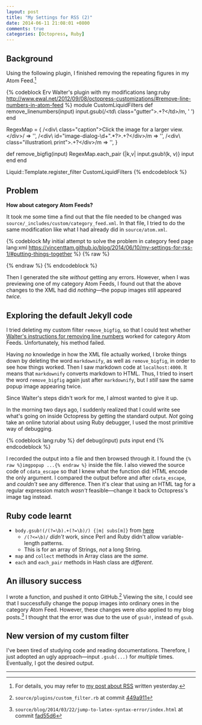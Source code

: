 ```yaml
---
layout: post
title: "My Settings for RSS (2)"
date: 2014-06-11 21:08:01 +0800
comments: true
categories: [Octopress, Ruby]
---
```


Background
---

Using the following plugin, I finished removing the repeating figures
in my Atom Feed.[^1]

{% codeblock Erv Walter's plugin with my modifications lang:ruby http://www.ewal.net/2012/09/08/octopress-customizations/#remove-line-numbers-in-atom-feed %}
module CustomLiquidFilters
  def remove_linenumbers(input)
    input.gsub(/\<td\ class="gutter"\>.+?\<\/td\>/m, ' ')
  end

  RegexMap = {
    /\<div\ class="caption"\>Click the image for a larger view.\<\/div\>/ => '',
    /\<div\ id="image-dialog-\d+".*?\>.+?\<\/div\>/m => '',
    /\<div\ class="illustration\ print"\>.+?\<\/div\>/m => '',
  }

  def remove_bigfig(input)
    RegexMap.each_pair {|k,v| input.gsub!(k, v)}
    input
  end
end

Liquid::Template.register_filter CustomLiquidFilters
{% endcodeblock %}

Problem
---

**How about category Atom Feeds?**

It took me some time a find out that the file needed to be changed was
`source/_includes/custom/category_feed.xml`.  In that file, I tried to
do the same modification like what I had already did in
`source/atom.xml`.

{% codeblock My initial attempt to solve the problem in category feed page lang:xml https://vincenttam.github.io/blog/2014/06/10/my-settings-for-rss-1/#putting-things-together %}
{% raw %}
<entry>
  <!-- other elements -->
  <content type="html"><![CDATA[{{ post.content | remove_linenumbers | remove_bigfig | expand_urls: site.url | markdownify | cdata_escape }}]]></content>
</entry>
{% endraw %}
{% endcodeblock %}

Then I generated the site *without* getting any errors.  However, when
I was previewing one of my category Atom Feeds, I found out that the
above changes to the XML had did *nothing*—the popup images still
appeared *twice*.

<!-- more -->

Exploring the default Jekyll code
---

I tried deleting my custom filter `remove_bigfig`, so that I could
test whether [Walter's instructions for removing line numbers][ewal]
worked for category Atom Feeds.  Unfortunately, his method failed.

Having *no* knowledge in how the XML file actually worked, I broke
things down by deleting the word `markdownify`, as well as
`remove_bigfig`, in order to see how things worked.  Then I saw
markdown code at `localhost:4000`.  It means that `markdownify`
converts markdown to HTML.  Thus, I tried to insert the word
`remove_bigfig` again just after `markdownify`, but I *still* saw the
same popup image appearing twice.

Since Walter's steps didn't work for me, I almost wanted to give it
up.

In the morning two days ago, I suddenly realized that I could write
see what's going on inside Octopress by getting the standard output.
*Not* going take an online tutorial about using Ruby debugger, I used
the most primitive way of debugging.

{% codeblock lang:ruby %}
def debug(input)
  puts input
end
{% endcodeblock %}

I recorded the output into a file and then browsed through it.  I
found the `{% raw %}imgpopup ...{% endraw %}` inside the file.
I also viewed the source code of `cdata_escape` so that I knew what
the function did: HTML encode the only argument.  I compared the
output before and after `cdata_escape`, and *couldn't* see any
difference.  Then it's clear that using an HTML tag for a regular
expression match *wasn't* feasible—change it back to Octopress's image
tag instead.

Ruby code learnt
---

- `body.gsub!(/(?=\b).+(?=\b)/) {|m| subs[m]}` from
    [here][StackOverflow17766216]
    - `/(?<=\b)/` *didn't* work, since Perl and Ruby didn't allow
	variable-length patterns.
    - This is for an array of Strings, *not* a long String.
- `map` and `collect` methods in Array class are the *same*.
- `each` and `each_pair` methods in Hash class are *different*.

An illusory success
---

I wrote a function, and pushed it onto GitHub.[^2]  Viewing the site,
I could see that I successfully change the popup images into ordinary
ones in the category Atom Feed.  However, these changes were *also*
applied to my blog posts.[^3]  I thought that the error was due to the
use of `gsub!`, instead of `gsub`.

New version of my custom filter
---

I've been tired of studying code and reading documentations.
Therefore, I just adopted an ugly approach—input `.gsub(...)` for
*multiple* times.  Eventually, I got the desired output.

---
[^1]:
    For details, you may refer to [my post about RSS][PrevPost]
    written yesterday.

[^2]: `source/plugins/custom_filter.rb` at commit [449a911]
[^3]:
    `source/blog/2014/03/22/jump-to-latex-syntax-error/index.html` at
    commit [fad55d6]

[PrevPost]: /blog/2014/06/10/my-settings-for-rss-1/ "My Settings for RSS (1)"
[ewal]: http://www.ewal.net/2012/09/08/octopress-customizations/#remove-line-numbers-in-atom-feed "Remove line numbers in Atom Feed"
[StackOverflow17766216]: http://stackoverflow.com/a/17766326 "Can I use gsub and Hashes in Ruby?" 
[449a911]: https://github.com/VincentTam/vincenttam.github.io/blob/449a911/plugins/custom_filter.rb#L18-L26
[fad55d6]: https://github.com/VincentTam/vincenttam.github.io/commit/fad55d6#diff-1
